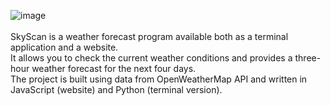 ![image](https://github.com/mzums/skyscan/assets/120105518/06be81a7-1783-4d5c-a658-7719a3c40ad7)
<br/><br/>
SkyScan is a weather forecast program available both as a terminal application and a website.<br/>
It allows you to check the current weather conditions and provides a three-hour weather forecast for the next four days.<br/>
The project is built using data from OpenWeatherMap API and written in JavaScript (website) and Python (terminal version).
